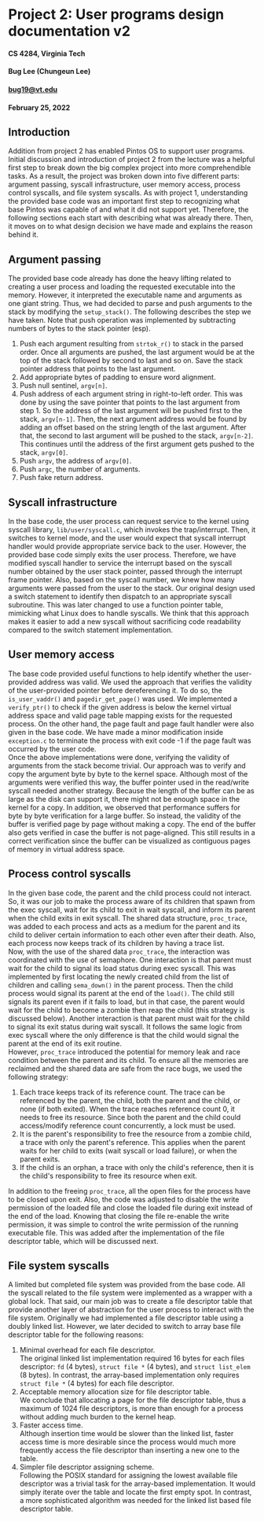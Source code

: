 <link rel="stylesheet" href="styles.css">

# Project 2: User programs design documentation v2
#### CS 4284, Virginia Tech
#### Bug Lee (Chungeun Lee)
#### bug19@vt.edu
#### February 25, 2022

## Introduction
Addition from project 2 has enabled Pintos OS to support user programs. Initial discussion and introduction of project 2 from the lecture was a helpful first step to break down the big complex project into more comprehendible tasks. As a result, the project was broken down into five different parts: argument passing, syscall infrastructure, user memory access, process control syscalls, and file system syscalls. As with project 1, understanding the provided base code was an important first step to recognizing what base Pintos was capable of and what it did not support yet. Therefore, the following sections each start with describing what was already there. Then, it moves on to what design decision we have made and explains the reason behind it.

## Argument passing
The provided base code already has done the heavy lifting related to creating a user process and loading the requested executable into the memory. However, it interpreted the executable name and arguments as one giant string. Thus, we had decided to parse and push arguments to the stack by modifying the ```setup_stack()```. The following describes the step we have taken. Note that push operation was implemented by subtracting numbers of bytes to the stack pointer (esp). 
1. Push each argument resulting from ```strtok_r()``` to stack in the parsed order. Once all arguments are pushed, the last argument would be at the top of the stack followed by second to last and so on. Save the stack pointer address that points to the last argument.
2. Add appropriate bytes of padding to ensure word alignment. 
3. Push null sentinel, ```argv[n]```.
4. Push address of each argument string in right-to-left order. This was done by using the save pointer that points to the last argument from step 1. So the address of the last argument will be pushed first to the stack, ```argv[n-1]```. Then, the next argument address would be found by adding an offset based on the string length of the last argument. After that, the second to last argument will be pushed to the stack, ```argv[n-2]```. This continues until the address of the first argument gets pushed to the stack, ```argv[0]```.
5. Push ```argv```, the address of ```argv[0]```.
6. Push ```argc```, the number of arguments.
7. Push fake return address.

<div style="page-break-after: always;"></div>

## Syscall infrastructure
In the base code, the user process can request service to the kernel using syscall library, ```lib/user/syscall.c```, which invokes the trap/interrupt. Then, it switches to kernel mode, and the user would expect that syscall interrupt handler would provide appropriate service back to the user. However, the provided base code simply exits the user process. Therefore, we have modified syscall handler to service the interrupt based on the syscall number obtained by the user stack pointer, passed through the interrupt frame pointer. Also, based on the syscall number, we knew how many arguments were passed from the user to the stack. Our original design used a switch statement to identify then dispatch to an appropriate syscall subroutine. This was later changed to use a function pointer table, mimicking what Linux does to handle syscalls. We think that this approach makes it easier to add a new syscall without sacrificing code readability compared to the switch statement implementation.

## User memory access
The base code provided useful functions to help identify whether the user-provided address was valid. We used the approach that verifies the validity of the user-provided pointer before dereferencing it. To do so, the ```is_user_vaddr()``` and ```pagedir_get_page()``` was used. We implemented a ```verify_ptr()``` to check if the given address is below the kernel virtual address space and valid page table mapping exists for the requested process. On the other hand, the page fault and page fault handler were also given in the base code. We have made a minor modification inside ```exception.c``` to terminate the process with exit code -1 if the page fault was occurred by the user code.  
Once the above implementations were done, verifying the validity of arguments from the stack become trivial. Our approach was to verify and copy the argument byte by byte to the kernel space. Although most of the arguments were verified this way, the buffer pointer used in the read/write syscall needed another strategy. Because the length of the buffer can be as large as the disk can support it, there might not be enough space in the kernel for a copy. In addition, we observed that performance suffers for byte by byte verification for a large buffer. So instead, the validity of the buffer is verified page by page without making a copy. The end of the buffer also gets verified in case the buffer is not page-aligned. This still results in a correct verification since the buffer can be visualized as contiguous pages of memory in virtual address space. 

## Process control syscalls
In the given base code, the parent and the child process could not interact. So, it was our job to make the process aware of its children that spawn from the exec syscall, wait for its child to exit in wait syscall, and inform its parent when the child exits in exit syscall. The shared data structure, ```proc_trace```, was added to each process and acts as a medium for the parent and its child to deliver certain information to each other even after their death. Also, each process now keeps track of its children by having a trace list.  
Now, with the use of the shared data ```proc_trace```, the interaction was coordinated with the use of semaphore. One interaction is that parent must wait for the child to signal its load status during exec syscall. This was implemented by first locating the newly created child from the list of children and calling ```sema_down()``` in the parent process. Then the child process would signal its parent at the end of the ```load()```. The child still signals its parent even if it fails to load, but in that case, the parent would wait for the child to become a zombie then reap the child (this strategy is discussed below). Another interaction is that parent must wait for the child to signal its exit status during wait syscall. It follows the same logic from exec syscall where the only difference is that the child would signal the parent at the end of its exit routine.  
However, ```proc_trace``` introduced the potential for memory leak and race condition between the parent and its child. To ensure all the memories are reclaimed and the shared data are safe from the race bugs, we used the following strategy:  
1. Each trace keeps track of its reference count. The trace can be referenced by the parent, the child, both the parent and the child, or none (if both exited). When the trace reaches reference count 0, it needs to free its resource. Since both the parent and the child could access/modify reference count concurrently, a lock must be used.
2. It is the parent's responsibility to free the resource from a zombie child, a trace with only the parent's reference. This applies when the parent waits for her child to exits (wait syscall or load failure), or when the parent exits.
3. If the child is an orphan, a trace with only the child's reference, then it is the child's responsibility to free its resource when exit.  

In addition to the freeing ```proc_trace```, all the open files for the process have to be closed upon exit. Also, the code was adjusted to disable the write permission of the loaded file and close the loaded file during exit instead of the end of the load. Knowing that closing the file re-enable the write permission, it was simple to control the write permission of the running executable file. This was added after the implementation of the file descriptor table, which will be discussed next.   

## File system syscalls
A limited but completed file system was provided from the base code. All the syscall related to the file system were implemented as a wrapper with a global lock. That said, our main job was to create a file descriptor table that provide another layer of abstraction for the user process to interact with the file system. Originally we had implemented a file descriptor table using a doubly linked list. However, we later decided to switch to array base file descriptor table for the following reasons:
1. Minimal overhead for each file descriptor.  
   The original linked list implementation required 16 bytes for each files descriptor: ```fd``` (4 bytes), ```struct file *``` (4 bytes), and ```struct list_elem``` (8 bytes). In contrast, the array-based implementation only requires ```struct file *``` (4 bytes) for each file descriptor.
2. Acceptable memory allocation size for file descriptor table.  
   We conclude that allocating a page for the file descriptor table, thus a maximum of 1024 file descriptors, is more than enough for a process without adding much burden to the kernel heap.
3. Faster access time.  
   Although insertion time would be slower than the linked list, faster access time is more desirable since the process would much more frequently access the file descriptor than inserting a new one to the table.
4. Simpler file descriptor assigning scheme.  
   Following the POSIX standard for assigning the lowest available file descriptor was a trivial task for the array-based implementation. It would simply iterate over the table and locate the first empty spot. In contrast, a more sophisticated algorithm was needed for the linked list based file descriptor table.

